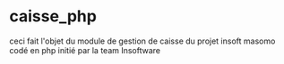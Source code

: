 # caisse_php
ceci fait l'objet du module de gestion de caisse du projet insoft masomo codé en php initié par la team Insoftware
